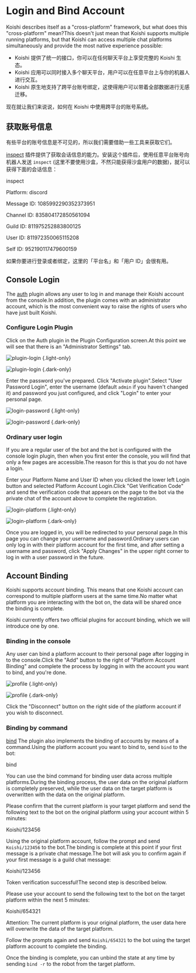 # Login and Bind Account

Koishi describes itself as a "cross-platform" framework, but what does this "cross-platform" mean?This doesn't just mean that Koishi supports multiple running platforms, but that Koishi can access multiple chat platforms simultaneously and provide the most native experience possible:

- Koishi 提供了统一的接口，你可以在任何聊天平台上享受完整的 Koishi 生态。
- Koishi 应用可以同时接入多个聊天平台，用户可以在任意平台上与你的机器人进行交互。
- Koishi 原生地支持了跨平台账号绑定，这使得用户可以带着全部数据进行无感迁移。

现在就让我们来说说，如何在 Koishi 中使用跨平台的账号系统。

## 获取账号信息

有些平台的账号信息是不可见的，所以我们需要借助一些工具来获取它们。

[inspect](../../plugins/common/inspect.md) 插件提供了获取会话信息的能力。安装这个插件后，使用任意平台账号向机器人发送 `inspect` (这里不要使用沙盒，不然只能获得沙盒用户的数据)，就可以获得下面的会话信息：

<chat-panel>
<chat-message nickname="Alice">inspect</chat-message>
<chat-message nickname="Koishi">
<p>Platform: discord</p>
<p>Message ID: 1085992290352373951</p>
<p>Channel ID: 835804172850561094</p>
<p>Guild ID: 811975252883800125</p>
<p>User ID: 811972350065115208</p>
<p>Self ID: 952190117479600159</p>
</chat-message>
</chat-panel>

如果你要进行登录或者绑定，这里的「平台名」和「用户 ID」会很有用。

## Console Login

The [auth](../../plugins/console/auth.md) plugin allows any user to log in and manage their Koishi account from the console.In addition, the plugin comes with an administrator account, which is the most convenient way to raise the rights of users who have just built Koishi.

### Configure Login Plugin

Click on the Auth plugin in the Plugin Configuration screen.At this point we will see that there is an "Administrator Settings" tab.

![plugin-login](/manual/console/plugin-login.light.webp) {.light-only}

![plugin-login](/manual/console/plugin-login.dark.webp) {.dark-only}

Enter the password you've prepared. Click "Activate plugin".Select "User Password Login", enter the username (default `admin` if you haven't changed it) and password you just configured, and click "Login" to enter your personal page.

![login-password](/manual/console/login-password.light.webp) {.light-only}

![login-password](/manual/console/login-password.dark.webp) {.dark-only}

### Ordinary user login

If you are a regular user of the bot and the bot is configured with the console login plugin, then when you first enter the console, you will find that only a few pages are accessible.The reason for this is that you do not have a login.

Enter your Platform Name and User ID when you clicked the lower left Login button and selected Platform Account Login.Click "Get Verification Code" and send the verification code that appears on the page to the bot via the private chat of the account above to complete the registration.

![login-platform](/manual/console/login-platform.light.webp) {.light-only}

![login-platform](/manual/console/login-platform.dark.webp) {.dark-only}

Once you are logged in, you will be redirected to your personal page.In this page you can change your username and password.Ordinary users can only log in with their platform account for the first time, and after setting a username and password, click "Apply Changes" in the upper right corner to log in with a user password in the future.

## Account Binding

Koishi supports account binding. This means that one Koishi account can correspond to multiple platform users at the same time.No matter what platform you are interacting with the bot on, the data will be shared once the binding is complete.

Koishi currently offers two official plugins for account binding, which we will introduce one by one.

### Binding in the console

Any user can bind a platform account to their personal page after logging in to the console.Click the "Add" button to the right of "Platform Account Binding" and complete the process by logging in with the account you want to bind, and you're done.

![profile](/manual/console/profile.light.webp) {.light-only}

![profile](/manual/console/profile.dark.webp) {.dark-only}

Click the "Disconnect" button on the right side of the platform account if you wish to disconnect.

### Binding by command

[bind](../../plugins/common/bind.md) The plugin also implements the binding of accounts by means of a command.Using the platform account you want to bind to, send `bind` to the bot:

<chat-panel>
<chat-message nickname="Alice">bind</chat-message>
<chat-message nickname="Koishi">
<p>You can use the bind command for binding user data across multiple platforms.During the binding process, the user data on the original platform is completely preserved, while the user data on the target platform is overwritten with the data on the original platform.</p>
<p>Please confirm that the current platform is your target platform and send the following text to the bot on the original platform using your account within 5 minutes:</p>
<p>Koishi/123456</p>
</chat-message>
</chat-panel>

Using the original platform account, follow the prompt and send `Koishi/123456` to the bot.The binding is complete at this point if your first message is a private chat message.The bot will ask you to confirm again if your first message is a guild chat message:

<chat-panel>
<chat-message nickname="Alice">Koishi/123456</chat-message>
<chat-message nickname="Koishi">
<p>Token verification successful!The second step is described below.</p>
<p>Please use your account to send the following text to the bot on the target platform within the next 5 minutes:</p>
<p>Koishi/654321</p>
<p>Attention: The current platform is your original platform, the user data here will overwrite the data of the target platform.</p>
</chat-message>
</chat-panel>

Follow the prompts again and send `Koishi/654321` to the bot using the target platform account to complete the binding.

Once the binding is complete, you can unbind the state at any time by sending `bind -r` to the robot from the target platform.
